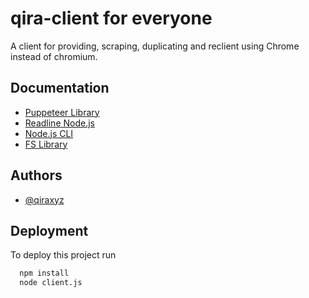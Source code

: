 
# qira-client for everyone
A client for providing, scraping, duplicating and reclient using Chrome instead of chromium.




## Documentation

 - [Puppeteer Library](https://pptr.dev/)
 - [Readline Node.js](https://nodejs.org/api/readline.html)
 - [Node.js CLI](https://nodejs.org/en/docs)
 - [FS Library](https://nodejs.org/api/fs.html)

## Authors

- [@qiraxyz](https://github.com/qiraxyz)


## Deployment

To deploy this project run

```bash
  npm install
  node client.js
```

